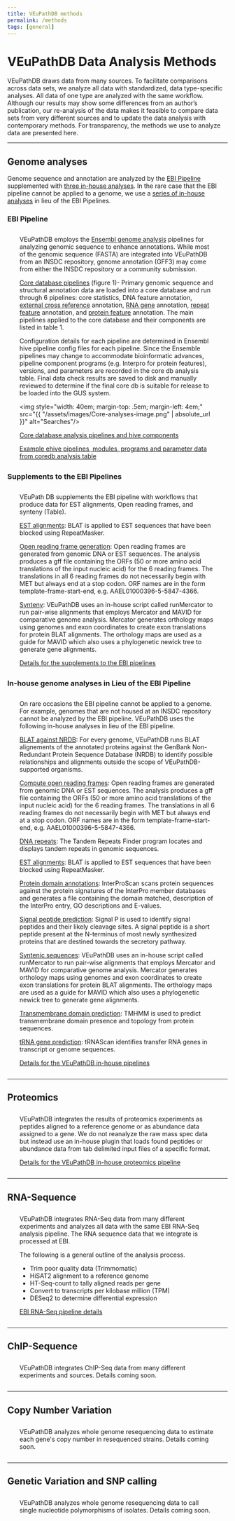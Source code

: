 ```yaml
---
title: VEuPathDB methods
permalink: /methods
tags: [general]
---
```

<style>

div.method-details {
  margin: 2em;
}

</style>

<h1>VEuPathDB Data Analysis Methods </h1>

<div class="static-content"> 

<p>VEuPathDB draws data from many sources.  To facilitate comparisons across data sets, we analyze all data with standardized, data type-specific analyses.  All data of one type are analyzed with the same workflow.  Although our results may show some differences from an author’s publication, our re-analysis of the data makes it feasible to compare data sets from very different sources and to update the data analysis with contemporary methods.  For transparency, the methods we use to analyze data are presented here.  </p>

<hr>
<h2>Genome analyses</h2>

<p>Genome sequence and annotation are  analyzed by the <a href="#EBIpipeline">EBI Pipeline</a> supplemented with <a href="#threeInHouse">three in-house analyses</a>.  In the rare case that the EBI pipeline cannot be applied to a genome, we use a <a href="#serieInHouse">series of in-house analyses</a> in lieu of the EBI Pipelines. </p>

  <div class="anchor"><a name="EBIpipeline"></a></div>
  <h3>EBI Pipeline</h3>
  <div class="method-details">
   <p>VEuPathDB employs the <a href="http://ensemblgenomes.org/info/data">Ensembl genome analysis</a> pipelines for analyzing genomic sequence to enhance annotations. While most of the genomic sequence (FASTA) are integrated into VEuPathDB from an INSDC repository, genome annotation (GFF3) may come from either the INSDC repository or a community submission. </p>

   <p><u>Core database pipelines</u> (figure 1)- Primary genomic sequence and structural annotation data are loaded into a core database and run through 6 pipelines: core statistics, DNA feature annotation, <a href="http://ensemblgenomes.org/info/data/cross_references">external cross reference</a> annotation, <a href="http://ensemblgenomes.org/info/data/ncrna">RNA gene</a> annotation, <a href="http://ensemblgenomes.org/info/data/repeat_features">repeat feature</a> annotation, and <a href="http://ensemblgenomes.org/info/data/protein_features">protein feature</a> annotation.  The main pipelines applied to the core database and their components are listed in table 1. </p>

   <p>Configuration details for each pipeline are determined in Ensembl hive pipeline config files for each pipeline. Since the Ensemble pipelines may change to accommodate bioinformatic advances, pipeline component programs (e.g. Interpro for protein features), versions, and parameters are recorded in the core db analysis table. Final data check results are saved to disk and manually reviewed to determine if the final core db is suitable for release to be loaded into the GUS system.</p>

   <img style="width: 40em; margin-top: .5em; margin-left: 4em;" src="{{ "/assets/images/Core-analyses-image.png" | absolute_url }}" alt="Searches"/>

   <p> <a href="{{'/documents/Methods-Core-Table.pdf' | absolute_url}}">Core database analysis pipelines and hive components </a> </p>

   <p><a href="{{'/documents/Methods-Ex-Pipelines.pdf' | absolute_url}}">Example ehive pipelines, modules, programs and parameter data from coredb analysis table</a></p>
  </div>


  <div class="anchor"><a name="threeInHouse"></a></div>
  <h3>Supplements to the EBI Pipelines</h3>
  <div class="method-details">
   <p>VEuPath DB supplements the EBI pipeline with workflows that produce data for EST alignments, Open reading frames, and synteny (Table).</p>
   
   <p><u>EST alignments</u>: BLAT is applied to EST sequences that have been blocked using RepeatMasker. </p>
   
   <p><u>Open reading frame generation</u>: Open reading frames are generated from genomic DNA or EST sequences.  The analysis produces a gff file containing the ORFs (50 or more amino acid translations of the input nucleic acid) for the 6 reading frames. The translations in all 6 reading frames do not necessarily begin with MET but always end at a stop codon. ORF names are in the form template-frame-start-end, e.g. AAEL01000396-5-5847-4366.</p>
   
   <p><u>Synteny</u>: VEuPathDB uses an in-house script called runMercator to run pair-wise alignments that employs Mercator and MAVID for comparative genome analysis. Mercator generates orthology maps using genomes and exon coordinates to create exon translations for protein BLAT alignments. The orthology maps are used as a guide for MAVID which also uses a phylogenetic newick tree to generate gene alignments.</p>
   
   <p><a href="{{'/documents/Methods-Supplements-Genomes.pdf' | absolute_url }}">Details for the supplements to the EBI pipelines</a></p>
  </div>

  
  <div class="anchor"><a name="serieInHouse"></a></div>
  <h3>In-house genome analyses in Lieu of the EBI Pipeline</h3>
  <div class="method-details">
   <p>On rare occasions the EBI pipeline cannot be applied to a genome.  For example, genomes that are not housed at an INSDC repository cannot be analyzed by the EBI pipeline.  VEuPathDB uses the following in-house analyses in lieu of the EBI pipeline. </p>
   
   <p><u>BLAT against NRDB</u>: For every genome, VEuPathDB runs BLAT alignements of the annotated proteins against the GenBank Non-Redundant Protein Sequence Database (NRDB) to identify possible relationships and alignments outside the scope of VEuPathDB-supported organisms. </p>
   
   <p><u>Compute open reading frames</u>: Open reading frames are generated from genomic DNA or EST sequences.  The analysis produces a gff file containing the ORFs (50 or more amino acid translations of the input nucleic acid) for the 6 reading frames. The translations in all 6 reading frames do not necessarily begin with MET but always end at a stop codon. ORF names are in the form template-frame-start-end, e.g. AAEL01000396-5-5847-4366. </p>
   
   <p><u>DNA repeats</u>: The Tandem Repeats Finder program locates and displays tandem repeats in genomic sequences.</p>
   
   <p><u>EST alignments</u>: BLAT is applied to EST sequences that have been blocked using RepeatMasker. </p>
   
   <p><u>Protein domain annotations</u>: InterProScan scans protein sequences against the protein signatures of the InterPro member databases and generates a file containing the domain matched, description of the InterPro entry, GO descriptions and E-values.</p>
   
   <p><u>Signal peptide prediction</u>: Signal P is used to identify signal peptides and their likely cleavage sites.  A signal peptide is a short peptide present at the N-terminus of most newly synthesized proteins that are destined towards the secretory pathway.</p>
   
   <p><u>Syntenic sequences</u>: VEuPathDB uses an in-house script called runMercator to run pair-wise alignments that employs Mercator and MAVID for comparative genome analysis. Mercator generates orthology maps using genomes and exon coordinates to create exon translations for protein BLAT alignments. The orthology maps are used as a guide for MAVID which also uses a phylogenetic newick tree to generate gene alignments.</p>
   
   <p><u>Transmembrane domain prediction</u>: TMHMM is used to predict transmembrane domain presence and topology from protein sequences. </p>
   
   <p><u>tRNA gene prediction</u>: tRNAScan identifies transfer RNA genes in transcript or genome sequences.  </p>
   
   <p><a href="{{'/documents/Methods-Details-In-Lieu-genomes.pdf' | absolute_url }}">Details for the VEuPathDB in-house pipelines</a></p>
  </div>

<hr>
<h2>Proteomics</h2>

<div class="method-details">
   <p>VEuPathDB integrates the results of proteomics experiments as peptides aligned to a reference genome or as abundance data assigned to a gene.   We do not reanalyze the raw mass spec data but instead use an in-house plugin that loads found peptides or abundance data from tab delimited input files of a specific format.</p>
   
   <p><a href="{{'/documents/Methods-Proteomics.pdf' | absolute_url}}">Details for the VEuPathDB in-house proteomics pipeline</a></p>
  </div>

<hr>
<h2>RNA-Sequence</h2>

<div class="method-details">
   <p>VEuPathDB integrates RNA-Seq data from many different experiments and analyzes all data with the same EBI RNA-Seq analysis pipeline. The RNA sequence data that we integrate is processed at EBI. </p>

   
   <p>The following is a general outline of the analysis process.  <p>
    <ul>
     <li>Trim poor quality data (Trimmomatic)</li>
     <li>HiSAT2 alignment to a reference genome</li>
     <li>HT-Seq-count to tally aligned reads per gene</li>
     <li>Convert to transcripts per kilobase million (TPM)</li>
     <li>DESeq2 to determine differential expression</li>
    </ul>
    
   <p><a href="https://docs.google.com/document/d/1igsvk73s3pNjeaJvwLtitfFLexhNfr6-Vk3OIKqq3bw/edit?usp=sharing">EBI RNA-Seq pipeline details</a></p>
</div>

<hr>
<h2>ChIP-Sequence</h2>


<div class="method-details">
   <p>VEuPathDB integrates ChIP-Seq data from many different experiments and sources. Details coming soon. </p>
</div>   

<hr>
<h2>Copy Number Variation </h2>


<div class="method-details">
   <p>VEuPathDB analyzes whole genome resequencing data to estimate each gene's copy number in resequenced strains. Details coming soon. </p>
</div>  

<hr>
<h2>Genetic Variation and SNP calling</h2>


<div class="method-details">
   <p>VEuPathDB analyzes whole genome resequencing data to call single nucleotide polymorphisms of isolates. Details coming soon. </p>
</div> 

